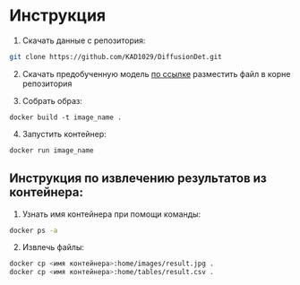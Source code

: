 # Инструкция

1) Скачать данные с репозитория:

```bash
git clone https://github.com/KAD1029/DiffusionDet.git
```

2) Скачать предобученную модель [по ссылке](https://github.com/ShoufaChen/DiffusionDet/releases/download/v0.1/diffdet_coco_res50_300boxes.pth)  разместить файл в корне репозитория

3) Собрать образ:

```bash)
docker build -t image_name .
```

4) Запустить контейнер:

```bash
docker run image_name
```

## Инструкция по извлечению результатов из контейнера:

1) Узнать имя контейнера при помощи команды:

```bash
docker ps -a
```

2) Извлечь файлы:

```bash
docker cp <имя контейнера>:home/images/result.jpg .
docker cp <имя контейнера>:home/tables/result.csv .
```